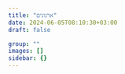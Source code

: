 ```yaml
---
title: "ארגונים"
date: 2024-06-05T08:10:30+03:00
draft: false

group: ""
images: []
sidebar: {}
---
```

